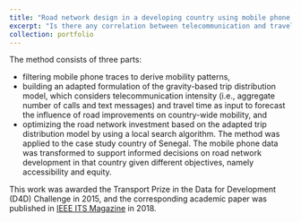 ```yaml
---
title: "Road network design in a developing country using mobile phone data"
excerpt: "Is there any correlation between telecommunication and travel demand? This study used mobile phone traces to depict mobility patterns, and related inter-regional travel demand with inter-regional telecommunication intensity. Based on that, a trip distribution model was developed and embedded in a road network optimization algorithm. The method was applied to a case study for road network design in Senegal. It is valuable and reproducible not only to Senegal but also to other countries where traditional mobility data is scarce but mobile phone data is available. [[<u>download link</u>](https://ieeexplore.ieee.org/document/8531737)]<br/><br/><img src='/images/rnd.png' width='400'/>"
collection: portfolio
---
```


The method consists of three parts:
* filtering mobile phone traces to derive mobility patterns,
* building an adapted formulation of the gravity-based trip distribution model, which considers telecommunication intensity (i.e., aggregate number of calls and text messages) and travel time as input to forecast the influence of road improvements on country-wide mobility, and
* optimizing the road network investment based on the adapted trip distribution model by using a local search algorithm.
The method was applied to the case study country of Senegal. The mobile phone data was transformed to support informed decisions on road network development in that country given different objectives, namely accessibility and equity.

This work was awarded the Transport Prize in the Data for Development (D4D) Challenge in 2015, and the corresponding academic paper was published in [IEEE ITS Magazine](https://ieeexplore.ieee.org/document/8531737) in 2018.